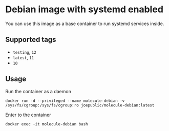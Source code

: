 # Debian image with systemd enabled

You can use this image as a base container to run systemd services inside.

## Supported tags
 - `testing`, `12`
 - `latest`, `11`
 - `10`

## Usage

Run the container as a daemon

`docker run -d --privileged --name molecule-debian -v /sys/fs/cgroup:/sys/fs/cgroup:ro joepublic/molecule-debian:latest`

Enter to the container

`docker exec -it molecule-debian bash`
